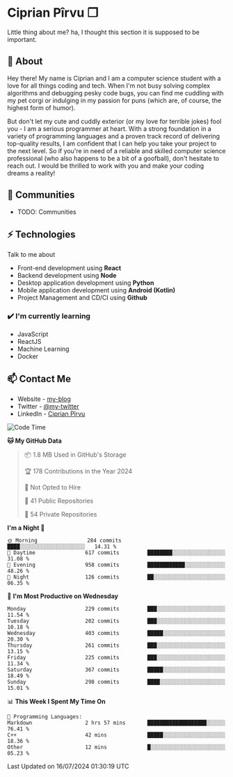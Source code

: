 # Ciprian Pîrvu ❐

Little thing about me? ha, I thought this section it is supposed to be important.

## 🧐 About

Hey there! My name is Ciprian and I am a computer science student with a love for all things coding and tech. When I'm not busy solving complex algorithms and debugging pesky code bugs, you can find me cuddling with my pet corgi or indulging in my passion for puns (which are, of course, the highest form of humor).

But don't let my cute and cuddly exterior (or my love for terrible jokes) fool you - I am a serious programmer at heart. With a strong foundation in a variety of programming languages and a proven track record of delivering top-quality results, I am confident that I can help you take your project to the next level. So if you're in need of a reliable and skilled computer science professional (who also happens to be a bit of a goofball), don't hesitate to reach out. I would be thrilled to work with you and make your coding dreams a reality!

## 👯 Communities

-   TODO: Communities

## ⚡ Technologies

Talk to me about

-   Front-end development using **React**
-   Backend development using **Node**
-   Desktop application development using **Python**
-   Mobile application development using **Android (Kotlin)**
-   Project Management and CD/CI using **Github**

### ✔️ I'm currently learning

-   JavaScript
-   ReactJS
-   Machine Learning
-   Docker

## 📫 Contact Me

-   Website - [my-blog]()
-   Twitter - [@my-twitter]()
-   LinkedIn - [Ciprian Pîrvu](https://www.linkedin.com/in/p%C3%AErvu-ciprian-cristian-4415991b1/)

<!--START_SECTION:waka-->
![Code Time](http://img.shields.io/badge/Code%20Time-2%2C112%20hrs%2041%20mins-blue)

**🐱 My GitHub Data** 

> 📦 1.8 MB Used in GitHub's Storage 
 > 
> 🏆 178 Contributions in the Year 2024
 > 
> 🚫 Not Opted to Hire
 > 
> 📜 41 Public Repositories 
 > 
> 🔑 54 Private Repositories 
 > 
**I'm a Night 🦉** 

```text
🌞 Morning                284 commits         ████░░░░░░░░░░░░░░░░░░░░░   14.31 % 
🌆 Daytime                617 commits         ████████░░░░░░░░░░░░░░░░░   31.08 % 
🌃 Evening                958 commits         ████████████░░░░░░░░░░░░░   48.26 % 
🌙 Night                  126 commits         ██░░░░░░░░░░░░░░░░░░░░░░░   06.35 % 
```
📅 **I'm Most Productive on Wednesday** 

```text
Monday                   229 commits         ███░░░░░░░░░░░░░░░░░░░░░░   11.54 % 
Tuesday                  202 commits         ███░░░░░░░░░░░░░░░░░░░░░░   10.18 % 
Wednesday                403 commits         █████░░░░░░░░░░░░░░░░░░░░   20.30 % 
Thursday                 261 commits         ███░░░░░░░░░░░░░░░░░░░░░░   13.15 % 
Friday                   225 commits         ███░░░░░░░░░░░░░░░░░░░░░░   11.34 % 
Saturday                 367 commits         █████░░░░░░░░░░░░░░░░░░░░   18.49 % 
Sunday                   298 commits         ████░░░░░░░░░░░░░░░░░░░░░   15.01 % 
```


📊 **This Week I Spent My Time On** 

```text
💬 Programming Languages: 
Markdown                 2 hrs 57 mins       ███████████████████░░░░░░   76.41 % 
C++                      42 mins             █████░░░░░░░░░░░░░░░░░░░░   18.36 % 
Other                    12 mins             █░░░░░░░░░░░░░░░░░░░░░░░░   05.23 % 
```


 Last Updated on 16/07/2024 01:30:19 UTC
<!--END_SECTION:waka-->
